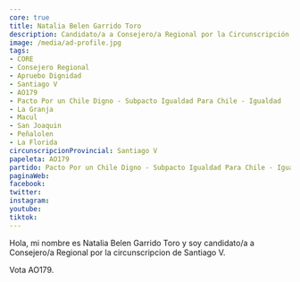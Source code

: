 ```yaml
---
core: true
title: Natalia Belen Garrido Toro
description: Candidato/a a Consejero/a Regional por la Circunscripción de Santiago V
image: /media/ad-profile.jpg
tags:
- CORE
- Consejero Regional
- Apruebo Dignidad
- Santiago V
- AO179
- Pacto Por un Chile Digno - Subpacto Igualdad Para Chile - Igualdad
- La Granja
- Macul
- San Joaquin
- Peñalolen
- La Florida
circunscripcionProvincial: Santiago V
papeleta: AO179
partido: Pacto Por un Chile Digno - Subpacto Igualdad Para Chile - Igualdad
paginaWeb:
facebook:
twitter:
instagram:
youtube:
tiktok:
---
```

Hola, mi nombre es Natalia Belen Garrido Toro y soy candidato/a a Consejero/a Regional por la circunscripcion de Santiago V.

Vota AO179.
